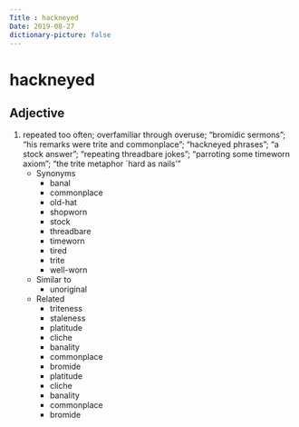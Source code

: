 ```yaml
---
Title : hackneyed
Date: 2019-08-27
dictionary-picture: false
---
```


# hackneyed


## Adjective

1. repeated too often; overfamiliar through overuse; “bromidic sermons”; “his remarks were trite and commonplace”; “hackneyed phrases”; “a stock answer”; “repeating threadbare jokes”; “parroting some timeworn axiom”; “the trite metaphor `hard as nails’”
	- Synonyms
		- banal
		- commonplace
		- old-hat
		- shopworn
		- stock
		- threadbare
		- timeworn
		- tired
		- trite
		- well-worn
	- Similar to
		- unoriginal
	- Related
		- triteness
		- staleness
		- platitude
		- cliche
		- banality
		- commonplace
		- bromide
		- platitude
		- cliche
		- banality
		- commonplace
		- bromide